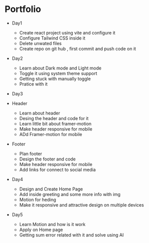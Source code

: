 # Portfolio
- Day1 
   - Create react project using vite and configure it 
   - Configure Tailwind CSS inside it
   - Delete unwated files
   - Create repo on git hub , first commit and push code on it 
- Day2
   - Learn about Dark mode and Light mode 
   - Toggle it using system theme support
   - Getting stuck with manually toggle
   - Pratice with it 
- Day3
 - Header
    - Learn about header
    - Desing the header and code for it 
    - Learn little bit about framer-motion 
    - Make header responsive for mobile 
    - ADd Framer-motion for mobile 
 - Footer
   - Plan footer 
   - Design the footer and code 
   - Make header responsive for mobile 
   - Add links for connect to social media
   
 - Day4
   - Design and Create Home Page
   - Add inside greeting and some more info with img
   - Motion for heding 
   - Make it responsive and attractive design on multiple devices

 - Day5
   - Learn Motion and how is it work 
   - Apply on Home page
   - Getting sum error related with it and solve using AI
   
